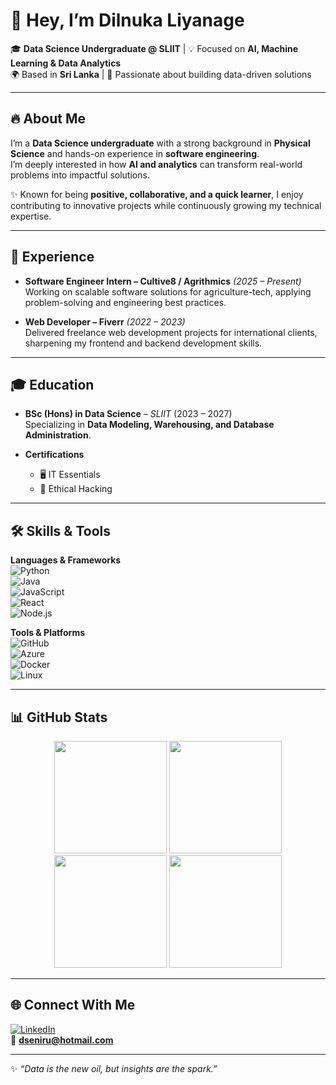 # 👋 Hey, I’m Dilnuka Liyanage  

🎓 **Data Science Undergraduate @ SLIIT** | 💡 Focused on **AI, Machine Learning & Data Analytics**  
🌍 Based in **Sri Lanka** | 🚀 Passionate about building data-driven solutions  

---

## 🔥 About Me  
I’m a **Data Science undergraduate** with a strong background in **Physical Science** and hands-on experience in **software engineering**.  
I’m deeply interested in how **AI and analytics** can transform real-world problems into impactful solutions.  

✨ Known for being **positive, collaborative, and a quick learner**, I enjoy contributing to innovative projects while continuously growing my technical expertise.  

---

## 💼 Experience  
- **Software Engineer Intern – Cultive8 / Agrithmics** *(2025 – Present)*  
  Working on scalable software solutions for agriculture-tech, applying problem-solving and engineering best practices.  

- **Web Developer – Fiverr** *(2022 – 2023)*  
  Delivered freelance web development projects for international clients, sharpening my frontend and backend development skills.  

---

## 🎓 Education  
- **BSc (Hons) in Data Science** – *SLIIT* (2023 – 2027)  
  Specializing in **Data Modeling, Warehousing, and Database Administration**.  

- **Certifications**  
  - 🖥 IT Essentials  
  - 🔐 Ethical Hacking  

---

## 🛠 Skills & Tools  

**Languages & Frameworks**  
![Python](https://img.shields.io/badge/Python-3776AB?style=for-the-badge&logo=python&logoColor=white)  
![Java](https://img.shields.io/badge/Java-ED8B00?style=for-the-badge&logo=java&logoColor=white)  
![JavaScript](https://img.shields.io/badge/JavaScript-F7E017?style=for-the-badge&logo=javascript&logoColor=black)  
![React](https://img.shields.io/badge/React-61DBFB?style=for-the-badge&logo=react&logoColor=black)  
![Node.js](https://img.shields.io/badge/Node.js-68A063?style=for-the-badge&logo=node.js&logoColor=white)  

**Tools & Platforms**  
![GitHub](https://img.shields.io/badge/GitHub-181717?style=for-the-badge&logo=github&logoColor=white)  
![Azure](https://img.shields.io/badge/Azure-0078D7?style=for-the-badge&logo=microsoftazure&logoColor=white)  
![Docker](https://img.shields.io/badge/Docker-0db7ed?style=for-the-badge&logo=docker&logoColor=white)  
![Linux](https://img.shields.io/badge/Linux-FCC624?style=for-the-badge&logo=linux&logoColor=black)  

---

## 📊 GitHub Stats  

<div align="center">

  <!-- Overall Stats -->
  <img src="https://github-profile-summary-cards.vercel.app/api/cards/stats?username=Dilnuka&theme=radical" height="180em" />

  <!-- Languages Used -->
  <img src="https://github-profile-summary-cards.vercel.app/api/cards/most-commit-language?username=Dilnuka&theme=radical" height="180em" />

</div>

<div align="center">

  <!-- Repos Per Language -->
  <img src="https://github-profile-summary-cards.vercel.app/api/cards/repos-per-language?username=Dilnuka&theme=radical" height="180em" />

  <!-- Commit Activity -->
  <img src="https://github-profile-summary-cards.vercel.app/api/cards/productive-time?username=Dilnuka&theme=radical" height="180em" />

</div>


---

## 🌐 Connect With Me  
[![LinkedIn](https://img.shields.io/badge/LinkedIn-blue?style=flat-square&logo=linkedin&logoColor=white)](https://www.linkedin.com/in/dilnuka-liyanage-565b86267/)  
📧 **dseniru@hotmail.com**  

---

✨ *“Data is the new oil, but insights are the spark.”*  
